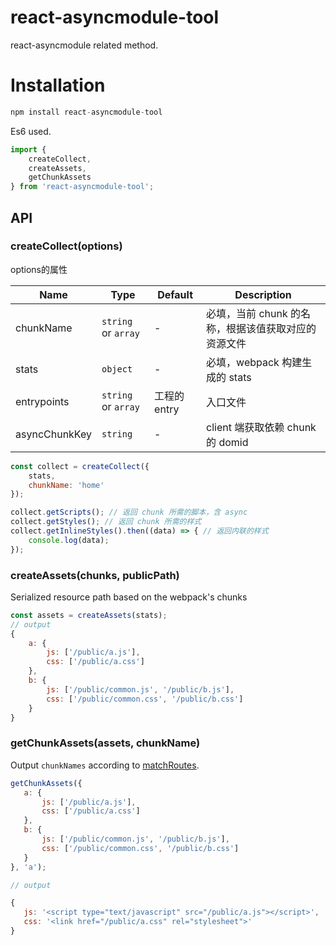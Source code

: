 # react-asyncmodule-tool

react-asyncmodule related method.

# Installation

```javascript
npm install react-asyncmodule-tool
```

Es6 used.

```javascript
import {
    createCollect,
    createAssets,
    getChunkAssets
} from 'react-asyncmodule-tool';
```


## API

### createCollect(options)

options的属性

| Name           | Type       | Default | Description         |
| -------------- | ---------- | ------- | ------------------- |
| chunkName      | `string` or `array` | -  | 必填，当前 chunk 的名称，根据该值获取对应的资源文件  |
| stats          | `object`         | -   | 必填，webpack 构建生成的 stats  |
| entrypoints    | `string` or `array`   |  工程的 entry           | 入口文件  |
| asyncChunkKey  | `string` |     -      |  client 端获取依赖 chunk 的 domid  |

```javascript
const collect = createCollect({
    stats,
    chunkName: 'home'
});

collect.getScripts(); // 返回 chunk 所需的脚本，含 async
collect.getStyles(); // 返回 chunk 所需的样式
collect.getInlineStyles().then((data) => { // 返回内联的样式
    console.log(data);
});
```

### createAssets(chunks, publicPath)

Serialized resource path based on the webpack's chunks

```javascript
const assets = createAssets(stats);
// output
{
    a: {
        js: ['/public/a.js'],
        css: ['/public/a.css']
    },
    b: {
        js: ['/public/common.js', '/public/b.js'],
        css: ['/public/common.css', '/public/b.css']
    }
}
```


### getChunkAssets(assets, chunkName)

Output `chunkNames` according to [matchRoutes](https://github.com/ReactTraining/react-router/tree/master/packages/react-router-config#matchroutesroutes-pathname).

```javascript
getChunkAssets({
   a: {
       js: ['/public/a.js'],
       css: ['/public/a.css']
   },
   b: {
       js: ['/public/common.js', '/public/b.js'],
       css: ['/public/common.css', '/public/b.css']
   }
}, 'a');

// output

{
   js: '<script type="text/javascript" src="/public/a.js"></script>',
   css: '<link href="/public/a.css" rel="stylesheet">'
}
```